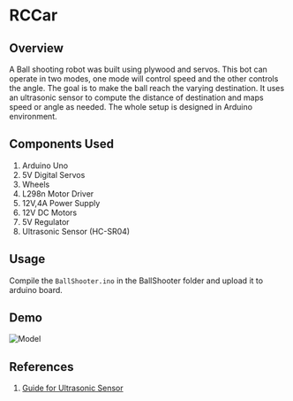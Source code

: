 # RCCar
## Overview
A Ball shooting robot was built using plywood and servos. This bot can operate in two modes, one mode will control speed and the other controls the angle. The goal is to make the ball reach the varying destination. It uses an ultrasonic sensor to compute the distance of destination and maps speed or angle as needed. The whole setup is designed in Arduino environment.

## Components Used
1. Arduino Uno
2. 5V Digital Servos
3. Wheels
4. L298n Motor Driver
5. 12V,4A Power Supply
6. 12V DC Motors
7. 5V Regulator
8. Ultrasonic Sensor (HC-SR04)

## Usage
Compile the `BallShooter.ino` in the BallShooter folder and upload it to arduino board.

## Demo
![Model](/Images/BallShooter_Demo.gif?raw=true "Optional Title")

## References
1. [Guide for Ultrasonic Sensor](http://www.instructables.com/id/Simple-Arduino-and-HC-SR04-Example/)
